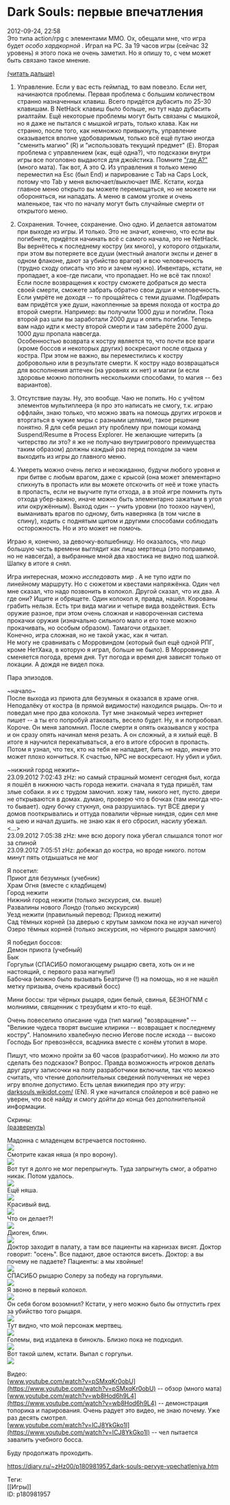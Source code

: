 Dark Souls: первые впечатления
===============================

   
 2012-09-24, 22:58   
  Это типа action/rpg с элементами MMO. Ох, обещали мне, что игра будет  *особо хардкорной*  . Играл на PC. За 19 часов игры (сейчас 32 уровень) я этого пока не очень заметил. Но я опишу то, с чем может быть связано такое мнение.   
   
  [(читать дальше)](https://zHz00.diary.ru/p180981957.htm?index=2#linkmore180981957m2)      
 1. Управление. Если у вас есть геймпад, то вам повезло. Если нет, начинаются проблемы. Первая проблема с большим количеством странно назначенных клавиш. Всего придётся дубасить по 25-30 клавишам. В NetHack клавиш было больше, но тут надо дубасить риалтайм. Ещё некоторые проблемы могут быть связаны с мышкой, но я даже не пытался с мышкой играть, только клава. Как ни странно, после того, как немножко привыкнуть, управление оказывается вполне удобоваримым, только всё ещё путаю иногда "сменить магию" (R) и "использовать текущий предмет" (E). Вторая проблема с управлением (как, ещё одна?), что подсказки внутри игры все поголовно выдаются для джойстика. Помните  ["где А?"](https://www.youtube.com/watch?v=X_sV2M4qhz4)  (много мата). Так вот, A это Q. Из управления я только меню переместил на Esc (был End) и парирование с Tab на Caps Lock, потому что Tab у меня включает/выключает IME. Кстати, когда главное меню открыто вы можете перемещаться, но не можете ни обороняться, ни нападать. А меню в самом уголке и очень маленькое, так что по началу могут быть случайные смерти от открытого меню.   
   
 2. Сохранения. Точнее, сохранение. Оно одно. И делается автоматом при выходе из игры. И только. Это не значит, конечно, что если вы погибнете, придётся начинать всё с самого начала, это не NetHack. Вы вернётесь к последнему костру (их много), у которого отдыхали, при этом вы потеряете все души (местный аналоги экспы и денег в одном флаконе, дают за убийство врагов) и всю человечность (трудно сходу описать что это и зачем нужно). Инвентарь, кстати, не пропадает, а кое-где писали, что пропадает. Но не всё так плохо! Если после возвращения к костру сможете добраться до места своей смерти, сможете забрать обратно свои души и человечность. Если умрёте не доходя -- то прощайтесь с теми душами. Подбирать вам придётся уже души, накопленные за время похода от костра до второй смерти. Например: вы получили 1000 душ и погибли. Пока второй раз шли вы заработали 2000 душ и опять погибли. Теперь вам надо идти к месту второй смерти и там заберёте 2000 душ. 1000 душ пропала навсегда.   
 Особенностью возврата к костру является то, что почти все враги (кроме боссов и некоторых других) воскресают после отдыха у костра. При этом не важно, вы переместились к костру добровольно или в результате смерти. К костру надо возвращаться для восполнения аптечек (на уровнях их нет) и магии (и если здоровье можно пополнить несколькими способами, то магия -- без вариантов).   
   
 3. Отсутствие паузы. Ну, это вообще. Чаю не попить. Но с учётом элементов мультиплеера (я про это написать не смогу, т.к. играю оффлайн, знаю только, что можно звать на помощь других игроков и вторгаться в чужие миры с разными целями), такое решение понятно. Я для себя решил эту проблему при помощи команд Suspend/Resume в Process Explorer. Не желающие читерить (а читерство ли это? я же не получаю внутриигрового преимущества таким образом) должны каждый раз перед походом за чаем выходить из игры до главного меню.   
   
 4. Умереть можно очень легко и неожиданно, будучи любого уровня и при битве с любым врагом, даже с крысой (она может элементарно спихнуть в пропасть или вы можете отскочить от неё и тоже упасть в пропасть, если не выучите пути отхода, а в этой игре помнить путь отхода убер-важно, иначе можно быть элементарно зажатым в угол или окружённым). Выход один -- учить уровни (по тоохоо научен), выманивать врагов по одному, бить наверняка (в том числе в спину), ходить с поднятым щитом и другими способами соблюдать осторожность. Но и это может не помочь.   
   
 Играю я, конечно, за девочку-волшебницу. Но оказалось, что лицо большую часть времени выглядит как лицо мертвеца (это поправимо, но не навсегда), а выбранные мной два хвостика не видно под шапкой. Шапку в итоге я снял.   
   
 Игра интересная, можно  *исследовать мир*  . А не тупо идти по линейному маршруту. Но с сюжетом и квестами напряжёнка. Один чел мне сказал, что надо позвонить в колокол. Другой сказал, что их два. А где они? Ищите и обрящете. Один колокол я, правда, нашёл. Корованы грабить нельзя. Есть три вида магии и четыре вида воздействия. Есть оружие разное, при этом очень сложная и навороченная система прокачки оружия (изначально сильного мало и его тоже можно прокачивать, но особым образом). Тамагочи отдыхает.   
 Конечно, игра сложная, но не такой ужас, как я читал.   
 Не могу не сравнивать с Морровиндом (который был ещё одной РПГ, кроме НетХака, в которую я играл, больше не было). В Морровинде сменяется погода, время дня. Тут погода и время дня зависят только от локации. А дождя не видел пока.   
   
 Пара эпизодов.   
   
 ~начало~   
 После выхода из приюта для безумных я оказался в храме огня. Неподалёку от костра (в прямой видимости) находился рыцарь. Он-то и поведал мне про два колокола. Тут мне знакомый через интернет пишет -- а ты его попробуй атаковать, весело будет. Ну, я и попробовал. Короче. Он меня запомнил. После смерти я опять оказывался у костра и он сразу опять начинал меня резать. А он сложный, а я хилый ещё. В итоге я научился перекатываться, а его в итоге сбросил в пропасть. Потом я узнал, что тех, кто на тебя не нападает, бить не надо, иначе это может плохо кончиться. К счастью, NPC не воскресают. Ну убил и убил.   
   
 ~нижний город нежити~   
 23.09.2012 7:02:43 zHz: но самый страшный момент сегодня был, когда я пошёл в нижнюю часть города нежити. сначала я туда пришёл, там злые собаки. я их с трудом замочил. хожу там, никого нет, пусто. двери не открываются в домах. думаю, проверю что в бочках (там иногда что-то бывает). одну бочку стукнул, она разрушилась. тут ВСЕ двери у домов пооткрывались и оттуда повалили чёрные ниндзя, один сел мне на шею и начал душить. не знаю как я его сбросил, насилу убежал.   
 <...>   
 23.09.2012 7:05:38 zHz: мне всю дорогу пока убегал слышался топот ног за спиной   
 23.09.2012 7:05:51 zHz: добежал до костра, но вроде никого. потом минут пять отдышаться не мог   
   
 Я посетил:   
 Приют для безумных (учебник)   
 Храм Огня (вместе с кладбищем)   
 Город нежити   
 Нижний город нежити (только экскурсия, см. выше)   
 Развалины нового Лондо (только экскурсия)   
 Уезд нежити (правильный перевод: Приход нежити)   
 Сад тёмных корней (за дверью с крутым замком пока не изучал ничего)   
 Озеро тёмных корней (только экскурсия, но чёрного рыцаря замочил)   
   
 Я победил боссов:   
 Демон приюта (учебный)   
 Бык   
 Горгульи (СПАСИБО помогающему рыцарю света, хоть он и не настоящий, с первого раза нагнули!)   
 Бабочка (можно было вызывать Беатриче (!) на помощь, но я не нашёл метку призыва, очень красивый босс)   
   
 Мини боссы: три чёрных рыцаря, один белый, свинья, БЕЗНОГNМ с молниями, священник с трезубцем и кто-то ещё.   
   
 Очень повеселило описание чуда (тип магии) "возвращение" -- "Великие чудеса творят высшие клирики -- возвращает к последнему костру". Напомнило хвалебную песню Иегове после исхода -- высоко Господь Бог превознёсся, всадника вместе с конём утопил в море.   
   
 Пишут, что можно пройти за 60 часов (разработчики). Но можно ли это сделать без подсказок? Вопрос. Правда возможность игроков делать друг другу записочки на полу разработчики включили, так что можно считать, что чтение дополнительных сведений полученных не через игру вполне допустимо. Есть целая википедия про эту игру:  [darksouls.wikidot.com/](http://darksouls.wikidot.com/)  (EN). Я уже начитался спойлеров и всё равно не уверен, что всё найду и смогу дойти до конца без дополнительной информации.   
   
 Скрины:   
  [(развернуть)](https://zHz00.diary.ru/p180981957.htm?index=1#linkmore180981957m1)      
    
 Мадонна с младенцем встречается постоянно.   
  [![](pics/649ca3c1f2a7t.jpg)](http://i061.radikal.ru/1209/f7/649ca3c1f2a7.png)    
 Смотрите какая няша (я про ворону).   
  [![](pics/a4f3bb08c288t.jpg)](http://s51.radikal.ru/i134/1209/24/a4f3bb08c288.png)    
 Вот тут я долго не мог перепрыгнуть. Туда запрыгнуть смог, а обратно никак. Потом удалось.   
  [![](pics/74694881d833t.jpg)](http://radikal.ru/fp/hdgldn10e2ghz)    
 Ещё няша.   
  [![](pics/b8b1cf355938t.jpg)](http://s011.radikal.ru/i315/1209/93/b8b1cf355938.png)    
 Красивый вид.   
  [![](pics/cfe0ca550bcbt.jpg)](http://s016.radikal.ru/i335/1209/0c/cfe0ca550bcb.jpg)    
 Что он делает?!   
  [![](pics/d406ee6644d8t.jpg)](http://i061.radikal.ru/1209/a8/d406ee6644d8.png)    
 Диоген, блин.   
  [![](pics/0381e3617568t.jpg)](http://s58.radikal.ru/i159/1209/72/0381e3617568.png)    
 Доктор заходит в палату, а там все пациенты на карнизах висят. Доктор говорит: "осень". Все падают, двое остаются висеть. Доктор: а вы почему не падаете? Пациенты: а мы хвойные!   
  [![](pics/1d645c436874t.jpg)](http://s011.radikal.ru/i318/1209/48/1d645c436874.png)    
 СПАСИБО рыцарю Солеру за победу на горгульями.   
  [![](pics/896c0b4adbcft.jpg)](http://s017.radikal.ru/i422/1209/ca/896c0b4adbcf.png)    
 Я звоню в первый колокол.   
  [![](pics/df11fb85e172t.jpg)](http://s017.radikal.ru/i404/1209/d1/df11fb85e172.png)    
 Он себя богом возомнил? Кстати, у него можно было бы отпустить грех за убийство того рыцаря.   
  [![](pics/f63f85592af5t.jpg)](http://s50.radikal.ru/i129/1209/b9/f63f85592af5.png)    
 Тут видно, что мой персонаж мертвец.   
  [![](pics/782aa233e1a9t.jpg)](http://i002.radikal.ru/1209/cf/782aa233e1a9.png)    
 Големы, вид издалека в бинокль. Близко пока не подходил.   
  [![](pics/5c454053b06ft.jpg)](http://s45.radikal.ru/i108/1209/6c/5c454053b06f.png)    
 Вот такой шлем, кстати. Выпал с горгульи.   
  [![](pics/d61eb187fb5et.jpg)](http://s017.radikal.ru/i424/1209/e7/d61eb187fb5e.png)    
    
     
 Видео:   
  [www.youtube.com/watch?v=pSMxqKr0obU](https://www.youtube.com/watch?v=pSMxqKr0obU)  -- обзор (много мата)   
  [www.youtube.com/watch?v=wb8Hod6h9L4](https://www.youtube.com/watch?v=wb8Hod6h9L4)  -- демонстрация топорика и парирования. Очень радует это видео, не знаю почему. Уже раз десять смотрел.   
  [www.youtube.com/watch?v=ICJ8YkGko1I](https://www.youtube.com/watch?v=ICJ8YkGko1I)  -- чел пытается завалить учебного босса.   
   
 Буду продолжать проходить.     
    
 <https://diary.ru/~zHz00/p180981957_dark-souls-pervye-vpechatleniya.htm>   
   
 Теги:   
 [[Игры]]   
 ID: p180981957
